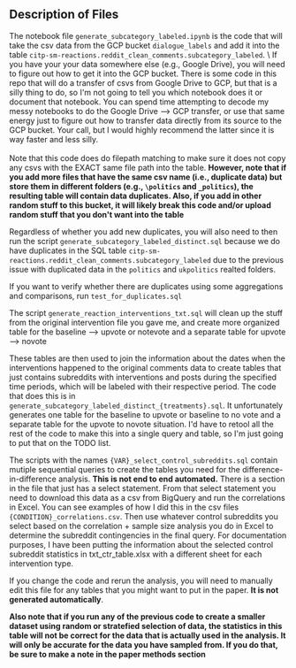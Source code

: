 ## Description of Files

The notebook file `generate_subcategory_labeled.ipynb` is the code that will take the csv data from the GCP bucket `dialogue_labels` and add it into the table `citp-sm-reactions.reddit_clean_comments.subcategory_labeled`\. 
\\
If you have your your data somewhere else (e.g., Google Drive), you will need to figure out how to get it into the GCP bucket. There is some code in this repo that will do a transfer of csvs from Google Drive to GCP, but that is a silly thing to do, so I'm not going to tell you which notebook does it or document that notebook. You can spend time attempting to decode my messy notebooks to do the Google Drive --> GCP transfer, or use that same energy just to figure out how to transfer data directly from its source to the GCP bucket. Your call, but I would highly recommend the latter since it is way faster and less silly. \
\
Note that this code does do filepath matching to make sure it does not copy any csvs with the EXACT same file path into the table. **However, note that if you add more files that have the same csv name (i.e., duplicate data) but store them in different folders (e.g., `\politics` and `_politics`), the resulting table will contain data duplicates. Also, if you add in other random stuff to this bucket, it will likely break this code and/or upload random stuff that you don't want into the table** 

Regardless of whether you add new duplicates, you will also need to then run the script `generate_subcategory_labeled_distinct.sql` because we do have duplicates in the SQL table `citp-sm-reactions.reddit_clean_comments.subcategory_labeled` due to the previous issue with duplicated data in the `politics` and `ukpolitics` realted folders. 

If you want to verify whether there are duplicates using some aggregations and comparisons, run `test_for_duplicates.sql`

The script `generate_reaction_interventions_txt.sql` will clean up the stuff from the original intervention file you gave me, and create more organized table for the baseline --> upvote or notevote and a separate table for upvote --> novote

These tables are then used to join the information about the dates when the interventions happened to the original comments data to create tables that just contains subreddits with interventions and posts during the specified time periods, which will be labeled with their respective period. The code that does this is in `generate_subcategory_labeled_distinct_{treatments}.sql`. It unfortunately generates one table for the baseline to upvote or baseline to no vote and a separate table for the upvote to novote situation. I'd have to retool all the rest of the code to make this into a single query and table, so I'm just going to put that on the TODO list.

The scripts with the names `{VAR}_select_control_subreddits.sql` contain mutiple sequential queries to create the tables you need for the difference-in-difference analysis. **This is not end to end automated.** There is a section in the file that just has a select statement. From that select statement you need to download this data as a csv from BigQuery and run the correlations in Excel. You can see examples of how I did this in the csv files `{CONDITION}_correlations.csv`. Then use whatever control subreddits you select based on the correlation + sample size analysis you do in Excel to determine the subreddit contingencies in the final query. For documentation purposes, I have been putting the information about the selected control subreddit statistics in txt_ctr_table.xlsx with a different sheet for each intervention type. 

If you change the code and rerun the analysis, you will need to manually edit this file for any tables that you might want to put in the paper. **It is not generated automatically**. 

**Also note that if you run any of the previous code to create a smaller dataset using random or stratefied selection of data, the statistics in this table will not be correct for the data that is actually used in the analysis. It will only be accurate for the data you have sampled from. If you do that, be sure to make a note in the paper methods section**


